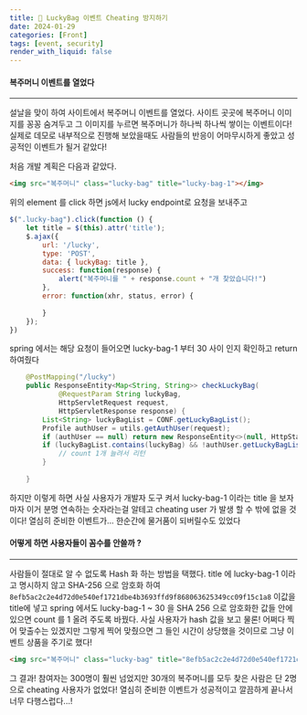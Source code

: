 ```yaml
---
title: 💎 LuckyBag 이벤트 Cheating 방지하기
date: 2024-01-29
categories: [Front]
tags: [event, security]
render_with_liquid: false
---
```

#### 복주머니 이벤트를 열었다
---
설날을 맞이 하여 사이트에서 복주머니 이벤트를 열었다. 사이트 곳곳에 복주머니 이미지를 꽁꽁 숨겨두고 그 이미지를 누르면 복주머니가 하나씩 하나씩 쌓이는 이벤트이다! 실제로 데모로 내부적으로 진행해 보았을때도 사람들의 반응이 어마무시하게 좋았고 성공적인 이벤트가 될거 같았다!

처음 개발 계획은 다음과 같았다.

```html
<img src="복주머니" class="lucky-bag" title="lucky-bag-1"></img>
```

위의 element 를 click 하면
js에서 lucky endpoint로 요청을 보내주고 

```js
$(".lucky-bag").click(function () {
	let title = $(this).attr('title');
	$.ajax({
		url: '/lucky',
		type: 'POST',
		data: { luckyBag: title },
		success: function(response) {
			alert("복주머니를 " + response.count + "개 찾았습니다!")
		},
		error: function(xhr, status, error) {
			
		}
	});
})
```

spring 에서는 해당 요청이 들어오면 lucky-bag-1 부터 30 사이 인지 확인하고 return 하여줬다

```java
	@PostMapping("/lucky")
    public ResponseEntity<Map<String, String>> checkLuckyBag(
            @RequestParam String luckyBag,
            HttpServletRequest request,
            HttpServletResponse response) {
        List<String> luckyBagList = CONF.getLuckyBagList();
        Profile authUser = utils.getAuthUser(request);
        if (authUser == null) return new ResponseEntity<>(null, HttpStatus.FORBIDDEN);
        if (luckyBagList.contains(luckyBag) && !authUser.getLuckyBagList().contains(luckyBag)) {
	        // count 1개 늘려서 리턴
        }
        
    }
```

하지만 이렇게 하면 사실 사용자가 개발자 도구 켜서 lucky-bag-1 이라는 title 을 보자마자 이거 분명 연속하는 숫자라는걸 알테고 cheating user 가 발생 할 수 밖에 없을 것이다! 열심히 준비한 이벤트가... 한순간에 물거품이 되버릴수도 있었다

#### 어떻게 하면 사용자들이 꼼수를 안쓸까 ?
---
사람들이 절대로 알 수 없도록 Hash 화 하는 방법을 택했다. 
title 에 lucky-bag-1 이라고 명시하지 않고 SHA-256 으로 암호화 하여 
`8efb5ac2c2e4d72d0e540ef1721dbe4b3693ffd9f868063625349cc09f15c1a8` 이값을 title에 넣고 spring 에서도 lucky-bag-1 ~ 30 을 SHA 256 으로 암호화한 값들 안에 있으면 count 를 1 올려 주도록 바꿨다. 사실 사용자가 hash 값을 보고 물론! 어쩌다 찍어 맞출수는 있겠지만 그렇게 찍어 맞췄으면 그 들인 시간이 상당했을 것이므로 그냥 이벤트 상품을 주기로 했다!

```html
<img src="복주머니" class="lucky-bag" title="8efb5ac2c2e4d72d0e540ef1721dbe4b3693ffd9f868063625349cc09f15c1a8"/>
```

그 결과! 참여자는 300명이 훨씬 넘었지만 30개의 복주머니를 모두 찾은 사람은 단 2명으로 cheating 사용자가 없었다! 열심히 준비한 이벤트가 성공적이고 깔끔하게 끝나서 너무 다행스럽다...!